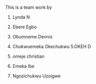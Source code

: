 This is a team work by

1. Lynda N

2. Ebere Egbo

3. Obumneme Dennis
2. Chukwuemeka Okechukwu
5.OKEH D
5. omeje christian
6. Emeka Ibe
7. Ngozichukwu Uzoigwe
